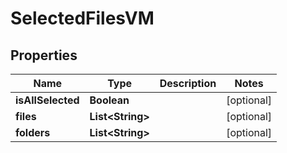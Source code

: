 

# SelectedFilesVM


## Properties

| Name | Type | Description | Notes |
|------------ | ------------- | ------------- | -------------|
|**isAllSelected** | **Boolean** |  |  [optional] |
|**files** | **List&lt;String&gt;** |  |  [optional] |
|**folders** | **List&lt;String&gt;** |  |  [optional] |



